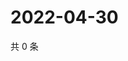 # 2022-04-30

共 0 条

<!-- BEGIN WEIBO -->
<!-- 最后更新时间 Sat Apr 30 2022 11:34:38 GMT+0800 (China Standard Time) -->

<!-- END WEIBO -->
